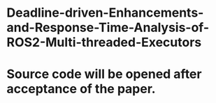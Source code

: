 # Deadline-driven-Enhancements-and-Response-Time-Analysis-of-ROS2-Multi-threaded-Executors
# Source code will be opened after acceptance of the paper.
